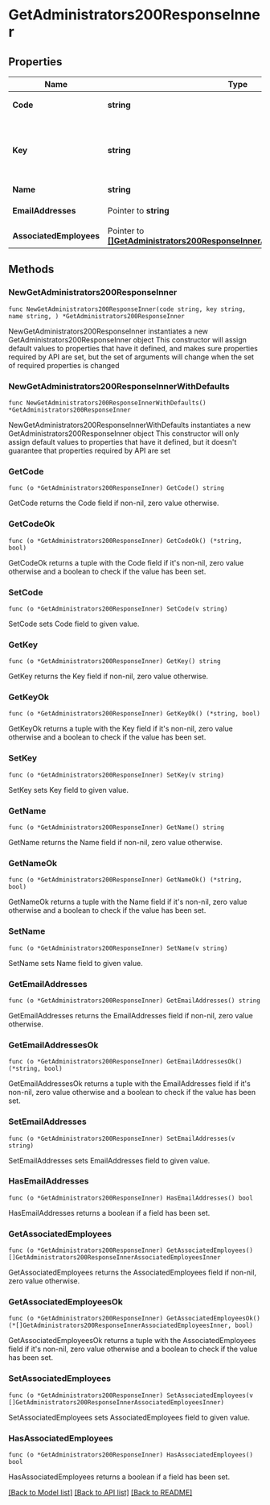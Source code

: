 # GetAdministrators200ResponseInner

## Properties

Name | Type | Description | Notes
------------ | ------------- | ------------- | -------------
**Code** | **string** | 管理者コード | 
**Key** | **string** | 管理者識別キー（管理者コードが変更されても不変） | 
**Name** | **string** | 管理者名 | 
**EmailAddresses** | Pointer to **string** | メールアドレス | [optional] 
**AssociatedEmployees** | Pointer to [**[]GetAdministrators200ResponseInnerAssociatedEmployeesInner**](GetAdministrators200ResponseInnerAssociatedEmployeesInner.md) |  | [optional] 

## Methods

### NewGetAdministrators200ResponseInner

`func NewGetAdministrators200ResponseInner(code string, key string, name string, ) *GetAdministrators200ResponseInner`

NewGetAdministrators200ResponseInner instantiates a new GetAdministrators200ResponseInner object
This constructor will assign default values to properties that have it defined,
and makes sure properties required by API are set, but the set of arguments
will change when the set of required properties is changed

### NewGetAdministrators200ResponseInnerWithDefaults

`func NewGetAdministrators200ResponseInnerWithDefaults() *GetAdministrators200ResponseInner`

NewGetAdministrators200ResponseInnerWithDefaults instantiates a new GetAdministrators200ResponseInner object
This constructor will only assign default values to properties that have it defined,
but it doesn't guarantee that properties required by API are set

### GetCode

`func (o *GetAdministrators200ResponseInner) GetCode() string`

GetCode returns the Code field if non-nil, zero value otherwise.

### GetCodeOk

`func (o *GetAdministrators200ResponseInner) GetCodeOk() (*string, bool)`

GetCodeOk returns a tuple with the Code field if it's non-nil, zero value otherwise
and a boolean to check if the value has been set.

### SetCode

`func (o *GetAdministrators200ResponseInner) SetCode(v string)`

SetCode sets Code field to given value.


### GetKey

`func (o *GetAdministrators200ResponseInner) GetKey() string`

GetKey returns the Key field if non-nil, zero value otherwise.

### GetKeyOk

`func (o *GetAdministrators200ResponseInner) GetKeyOk() (*string, bool)`

GetKeyOk returns a tuple with the Key field if it's non-nil, zero value otherwise
and a boolean to check if the value has been set.

### SetKey

`func (o *GetAdministrators200ResponseInner) SetKey(v string)`

SetKey sets Key field to given value.


### GetName

`func (o *GetAdministrators200ResponseInner) GetName() string`

GetName returns the Name field if non-nil, zero value otherwise.

### GetNameOk

`func (o *GetAdministrators200ResponseInner) GetNameOk() (*string, bool)`

GetNameOk returns a tuple with the Name field if it's non-nil, zero value otherwise
and a boolean to check if the value has been set.

### SetName

`func (o *GetAdministrators200ResponseInner) SetName(v string)`

SetName sets Name field to given value.


### GetEmailAddresses

`func (o *GetAdministrators200ResponseInner) GetEmailAddresses() string`

GetEmailAddresses returns the EmailAddresses field if non-nil, zero value otherwise.

### GetEmailAddressesOk

`func (o *GetAdministrators200ResponseInner) GetEmailAddressesOk() (*string, bool)`

GetEmailAddressesOk returns a tuple with the EmailAddresses field if it's non-nil, zero value otherwise
and a boolean to check if the value has been set.

### SetEmailAddresses

`func (o *GetAdministrators200ResponseInner) SetEmailAddresses(v string)`

SetEmailAddresses sets EmailAddresses field to given value.

### HasEmailAddresses

`func (o *GetAdministrators200ResponseInner) HasEmailAddresses() bool`

HasEmailAddresses returns a boolean if a field has been set.

### GetAssociatedEmployees

`func (o *GetAdministrators200ResponseInner) GetAssociatedEmployees() []GetAdministrators200ResponseInnerAssociatedEmployeesInner`

GetAssociatedEmployees returns the AssociatedEmployees field if non-nil, zero value otherwise.

### GetAssociatedEmployeesOk

`func (o *GetAdministrators200ResponseInner) GetAssociatedEmployeesOk() (*[]GetAdministrators200ResponseInnerAssociatedEmployeesInner, bool)`

GetAssociatedEmployeesOk returns a tuple with the AssociatedEmployees field if it's non-nil, zero value otherwise
and a boolean to check if the value has been set.

### SetAssociatedEmployees

`func (o *GetAdministrators200ResponseInner) SetAssociatedEmployees(v []GetAdministrators200ResponseInnerAssociatedEmployeesInner)`

SetAssociatedEmployees sets AssociatedEmployees field to given value.

### HasAssociatedEmployees

`func (o *GetAdministrators200ResponseInner) HasAssociatedEmployees() bool`

HasAssociatedEmployees returns a boolean if a field has been set.


[[Back to Model list]](../README.md#documentation-for-models) [[Back to API list]](../README.md#documentation-for-api-endpoints) [[Back to README]](../README.md)



